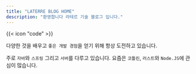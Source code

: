 ```yaml
---
title: "LATERRE BLOG HOME"
description: "환영합니다 라테르 기술 블로그 입니다."
---
```


<script>
  var typeText = document.querySelector(".typeText")
  var textToBeTyped = "Hello, World"
  var textToBeTypedArr = ["Java", "Spring", "Rust", "Kotlin"]
  var index = 0, isAdding = true, textToBeTypedIndex = 0
  
  function playAnim() {
    setTimeout(function () {
      // set the text of typeText to a substring of the text to be typed using index.
      typeText.innerText = textToBeTypedArr[textToBeTypedIndex].slice(0, index)
      if (isAdding) {
        // adding text
        if (index > textToBeTypedArr[textToBeTypedIndex].length) {
          // no more text to add
          isAdding = false
          //break: wait 2s before playing again
          setTimeout(function () {
            playAnim()
          }, 2000)
          return
        } else {
          // increment index by 1
          index++
        }
      } else {
        // removing text
        if (index === 0) {
          // no more text to remove
          isAdding = true
          //switch to next text in text array
          textToBeTypedIndex = (textToBeTypedIndex + 1) % textToBeTypedArr.length
        } else {
          // decrement index by 1
          index--
        }
      }
      // call itself
      playAnim()
    }, isAdding ? 120 : 60)
  }
  // start animation
  playAnim()
</script>

<div class="flex px-4 py-2 mb-8 text-base rounded-md bg-primary-100 dark:bg-primary-900">
  <span class="flex items-center ltr:pr-3 rtl:pl-3 text-primary-400">
    {{< icon "code" >}}
  </span>
  <span class="flex items-center justify-between grow dark:text-neutral-300">
    <span class="prose dark:prose-invert typo-idx">
      <p class="typeText"></p>
    </span>
  </span>
</div>

다양한 것을 배우고 `좋은 개발 경험`을 얻기 위해 항상 도전하고 있습니다.

주로 `자바`와 `스프링` 그리고 `서버`를 다루고 있습니다.
요즘은 `코틀린`, `러스트`와 `Node.JS`에 관심이 많습니다.